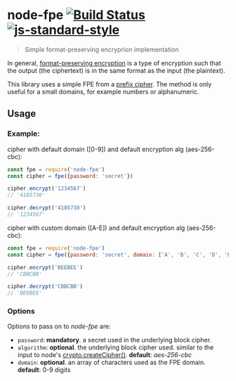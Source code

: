 # node-fpe [![Build Status](https://travis-ci.org/mderazon/node-fpe.svg?branch=master)](https://travis-ci.org/mderazon/node-fpe) [![js-standard-style](https://img.shields.io/badge/code%20style-standard-brightgreen.svg)](http://standardjs.com/)


> Simple format-preserving encryprion implementation


In general, [format-preserving encryption](https://en.wikipedia.org/wiki/Format-preserving_encryption) is a type of encryption such that the output (the ciphertext) is in the same format as the input (the plaintext).

This library uses a simple FPE from a [prefix cipher](https://en.wikipedia.org/wiki/Format-preserving_encryption#FPE_from_a_prefix_cipher). The method is only useful for a small domains, for example numbers or alphanumeric.

## Usage

### Example:
cipher with default domain ([0-9]) and default encryption alg (aes-256-cbc):

```js
const fpe = require('node-fpe')
const cipher = fpe({password: 'secret'})

cipher.encrypt('1234567')
// '4185730'

cipher.decrypt('4185730')
// '1234567'
```

cipher with custom domain ([A-E]) and default encryption alg (aes-256-cbc):

```js
const fpe = require('node-fpe')
const cipher = fpe({password: 'secret', domain: ['A', 'B', 'C', 'D', 'E']})

cipher.encrypt('BEEBEE')
// 'CBBCBB'

cipher.decrypt('CBBCBB')
// 'BEEBEE'
```

### Options
Options to pass on to *node-fpe* are:
- `password`: **mandatory**. a secret used in the underlying block cipher.
- `algorithm`: **optional**. the underlying block cipher used. similar to the input to node's [crypto.createCipher()](https://nodejs.org/api/crypto.html#crypto_crypto_createcipher_algorithm_password). **default**: *aes-256-cbc*
- `domain`: **optional**. an array of characters used as the FPE domain. **default**: 0-9 digits

